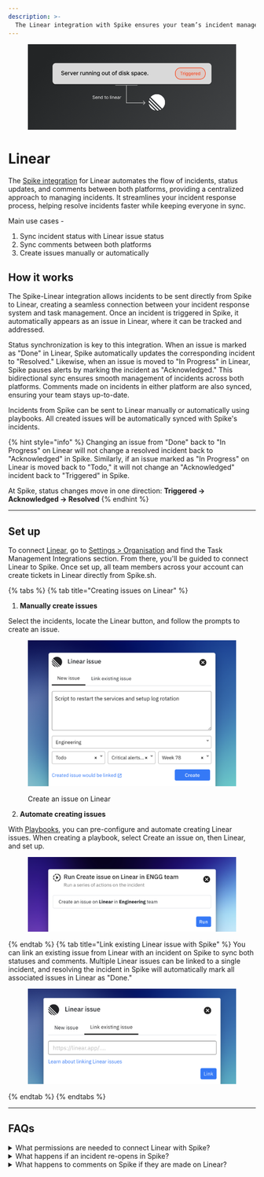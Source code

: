 ```yaml
---
description: >-
  The Linear integration with Spike ensures your team’s incident management and task tracking are seamlessly connected.
---
```


<figure><img src="../../.gitbook/assets/task-management-integrations/Linear-hero.png" alt=""><figcaption></figcaption></figure>

# Linear
The [Spike integration](https://linear.app/integrations/spike) for Linear automates the flow of incidents, status updates, and comments between both platforms, providing a centralized approach to managing incidents. It streamlines your incident response process, helping resolve incidents faster while keeping everyone in sync.

Main use cases -

1. Sync incident status with Linear issue status
2. Sync comments between both platforms
3. Create issues manually or automatically

## How it works
The Spike-Linear integration allows incidents to be sent directly from Spike to Linear, creating a seamless connection between your incident response system and task management. Once an incident is triggered in Spike, it automatically appears as an issue in Linear, where it can be tracked and addressed.

Status synchronization is key to this integration. When an issue is marked as "Done" in Linear, Spike automatically updates the corresponding incident to "Resolved." Likewise, when an issue is moved to "In Progress" in Linear, Spike pauses alerts by marking the incident as "Acknowledged." This bidirectional sync ensures smooth management of incidents across both platforms. Comments made on incidents in either platform are also synced, ensuring your team stays up-to-date.

Incidents from Spike can be sent to Linear manually or automatically using playbooks. All created issues will be automatically synced with Spike's incidents.

{% hint style="info" %}
Changing an issue from "Done" back to "In Progress" on Linear will not change a resolved incident back to "Acknowledged" in Spike. Similarly, if an issue marked as "In Progress" on Linear is moved back to "Todo," it will not change an "Acknowledged" incident back to "Triggered" in Spike.

At Spike, status changes move in one direction:
**Triggered → Acknowledged → Resolved**
{% endhint %}

---


## Set up

To connect [Linear](https://linear.app), go to [Settings > Organisation](https://app.spike.sh/settings/general/organisation) and find the Task Management Integrations section. From there, you'll be guided to connect Linear to Spike. Once set up, all team members across your account can create tickets in Linear directly from Spike.sh.

{% tabs %}
{% tab title="Creating issues on Linear" %}
  1. **Manually create issues**

  Select the incidents, locate the Linear button, and follow the prompts to create an issue.

  <figure><img src="../../.gitbook/assets/task-management-integrations/Linear-create-issue.png" alt=""><figcaption><p>Create an issue on Linear</p></figcaption></figure>

  2. **Automate creating issues**

  With [Playbooks](playbooks/introduction-to-playbooks), you can pre-configure and automate creating Linear issues. When creating a playbook, select Create an issue on, then Linear, and set up. 


  <figure><img src="../../.gitbook/assets/task-management-integrations/Linear-playbooks-automation.png" alt=""><figcaption></figcaption></figure>
{% endtab %}
{% tab title="Link existing Linear issue with Spike" %}
  You can link an existing issue from Linear with an incident on Spike to sync both statuses and comments. Multiple Linear issues can be linked to a single incident, and resolving the incident in Spike will automatically mark all associated issues in Linear as "Done."
  <figure><img src="../../.gitbook/assets/task-management-integrations/linear-link-existing-issue.png" alt=""><figcaption></figcaption></figure>
{% endtab %}
{% endtabs %}

---

## FAQs
<details> 
<summary>What permissions are needed to connect Linear with Spike?</summary>
You will need administrative access to connect Spike with Linear. Once connected, all team members in Spike will have access to create tickets in Linear from incidents in Spike.
</details>
<details> 
<summary>What happens if an incident re-opens in Spike?</summary>
If an incident in Spike is re-opened after being resolved, the corresponding issue in Linear will remain unchanged unless manually updated.
</details>
<details> 
<summary>What happens to comments on Spike if they are made on Linear?</summary>
When a comment is made on Linear, it appears in Spike as "Linear commented". Similarly, when someone comments on Spike, it appears in Linear as "Spike commented".
</details>